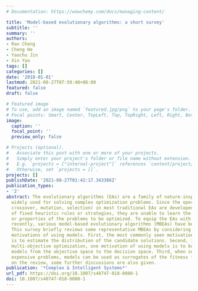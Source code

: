 ```yaml
---
# Documentation: https://wowchemy.com/docs/managing-content/

title: 'Model-based evolutionary algorithms: a short survey'
subtitle: ''
summary: ''
authors:
- Ran Cheng
- Cheng He
- Yaochu Jin
- Xin Yao
tags: []
categories: []
date: '2018-01-01'
lastmod: 2021-08-27T07:59:40+08:00
featured: false
draft: false

# Featured image
# To use, add an image named `featured.jpg/png` to your page's folder.
# Focal points: Smart, Center, TopLeft, Top, TopRight, Left, Right, BottomLeft, Bottom, BottomRight.
image:
  caption: ''
  focal_point: ''
  preview_only: false

# Projects (optional).
#   Associate this post with one or more of your projects.
#   Simply enter your project's folder or file name without extension.
#   E.g. `projects = ["internal-project"]` references `content/project/deep-learning/index.md`.
#   Otherwise, set `projects = []`.
projects: []
publishDate: '2021-08-27T01:42:17.343386Z'
publication_types:
- '2'
abstract: The evolutionary algorithms (EAs) are a family of nature-inspired algorithms
  widely used for solving complex optimization problems. Since the operators (e.g.
  crossover, mutation, selection) in most traditional EAs are developed on the basis
  of fixed heuristic rules or strategies, they are unable to learn the structures
  or properties of the problems to be optimized. To equip the EAs with learning abilities,
  recently, various model-based evolutionary algorithms (MBEAs) have been proposed.
  This survey briefly reviews some representative MBEAs by considering three different
  motivations of using models. First, the most commonly seen motivation of using models
  is to estimate the distribution of the candidate solutions. Second, in evolutionary
  multi-objective optimization, one motivation of using models is to build the inverse
  models from the objective space to the decision space. Third, when solving computationally
  expensive problems, models can be used as surrogates of the fitness functions. Based
  on the review, some further discussions are also given.
publication: '*Complex & Intelligent Systems*'
url_pdf: https://doi.org/10.1007/s40747-018-0080-1
doi: 10.1007/s40747-018-0080-1
---
```


